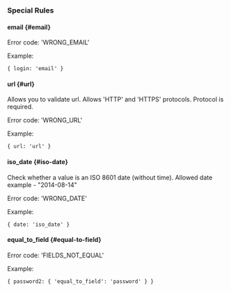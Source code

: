 ### Special Rules

#### email {#email}

Error code: 'WRONG\_EMAIL'

Example:

```text
{ login: 'email' }
```

#### url {#url}

Allows you to validate url. Allows 'HTTP' and 'HTTPS' protocols. Protocol is required.

Error code: 'WRONG\_URL'

Example:

```text
{ url: 'url' }
```

#### iso\_date {#iso-date}

Check whether a value is an ISO 8601 date \(without time\). Allowed date example - "2014-08-14"

Error code: 'WRONG\_DATE'

Example:

```text
{ date: 'iso_date' }
```

#### equal\_to\_field {#equal-to-field}

Error code: 'FIELDS\_NOT\_EQUAL'

Example:

```text
{ password2: { 'equal_to_field': 'password' } }
```



